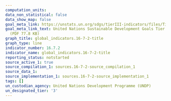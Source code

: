 ```yaml
---
computation_units:
data_non_statistical: false
data_show_map: false
goal_meta_link: https://unstats.un.org/sdgs/tierIII-indicators/files/Tier3-16-07-02.pdf
goal_meta_link_text: United Nations Sustainable Development Goals Tier 3 Work Plan
  (PDF 77.8 KB)
graph_title: global_indicators.16-7-2-title
graph_type: line
indicator_number: 16.7.2
indicator_name: global_indicators.16-7-2-title
reporting_status: notstarted
source_active_1: true
source_compilation_1: sources.16-7-2-source_compilation_1
source_data_1:
source_implementation_1: sources.16-7-2-source_implementation_1
tags: []
un_custodian_agency: United Nations Development Programme (UNDP)
un_designated_tier: '3'
---
```

